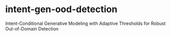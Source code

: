# intent-gen-ood-detection
Intent-Conditional Generative Modeling with Adaptive Thresholds for Robust Out-of-Domain Detection
